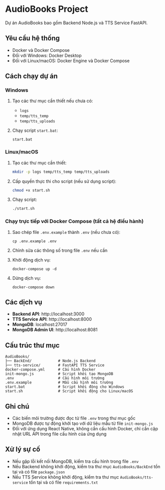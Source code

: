 # AudioBooks Project

Dự án AudioBooks bao gồm Backend Node.js và TTS Service FastAPI.

## Yêu cầu hệ thống

- Docker và Docker Compose
- Đối với Windows: Docker Desktop
- Đối với Linux/macOS: Docker Engine và Docker Compose

## Cách chạy dự án

### Windows

1. Tạo các thư mục cần thiết nếu chưa có:
   - `logs`
   - `temp/tts_temp`
   - `temp/tts_uploads`

2. Chạy script `start.bat`:
   ```
   start.bat
   ```

### Linux/macOS

1. Tạo các thư mục cần thiết:
   ```bash
   mkdir -p logs temp/tts_temp temp/tts_uploads
   ```

2. Cấp quyền thực thi cho script (nếu sử dụng script):
   ```bash
   chmod +x start.sh
   ```

3. Chạy script:
   ```bash
   ./start.sh
   ```

### Chạy trực tiếp với Docker Compose (tất cả hệ điều hành)

1. Sao chép file `.env.example` thành `.env` (nếu chưa có):
   ```
   cp .env.example .env
   ```

2. Chỉnh sửa các thông số trong file `.env` nếu cần

3. Khởi động dịch vụ:
   ```
   docker-compose up -d
   ```

4. Dừng dịch vụ:
   ```
   docker-compose down
   ```

## Các dịch vụ

- **Backend API**: http://localhost:3000
- **TTS Service API**: http://localhost:8000
- **MongoDB**: localhost:27017
- **MongoDB Admin UI**: http://localhost:8081

## Cấu trúc thư mục

```
AudioBooks/
├── BackEnd/            # Node.js Backend
├── tts-service/        # FastAPI TTS Service
docker-compose.yml      # Cấu hình Docker
init-mongo.js           # Script khởi tạo MongoDB
.env                    # Cấu hình môi trường
.env.example            # Mẫu cấu hình môi trường
start.bat               # Script khởi động cho Windows
start.sh                # Script khởi động cho Linux/macOS
```

## Ghi chú

- Các biến môi trường được đọc từ file `.env` trong thư mục gốc
- MongoDB được tự động khởi tạo với dữ liệu mẫu từ file `init-mongo.js`
- Đối với ứng dụng React Native, không cần cấu hình Docker, chỉ cần cập nhật URL API trong file cấu hình của ứng dụng

## Xử lý sự cố

- Nếu gặp lỗi kết nối MongoDB, kiểm tra cấu hình trong file `.env`
- Nếu Backend không khởi động, kiểm tra thư mục `AudioBooks/BackEnd` tồn tại và có file `package.json`
- Nếu TTS Service không khởi động, kiểm tra thư mục `AudioBooks/tts-service` tồn tại và có file `requirements.txt`